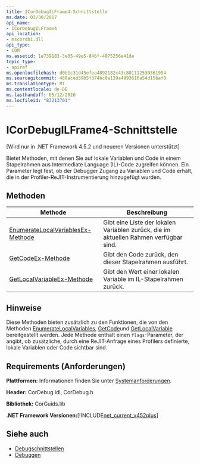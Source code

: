 ```yaml
---
title: ICorDebugILFrame4-Schnittstelle
ms.date: 03/30/2017
api_name:
- ICorDebugILFrame4
api_location:
- mscordbi.dll
api_type:
- COM
ms.assetid: 1e739183-3e05-49e5-846f-4075256e41de
topic_type:
- apiref
ms.openlocfilehash: d0b1c31d45efea4892182c43c801112530361994
ms.sourcegitcommit: 488aced39b5f374bc0a139a4993616a54d15baf0
ms.translationtype: MT
ms.contentlocale: de-DE
ms.lasthandoff: 05/12/2020
ms.locfileid: "83213701"
---
```

# <a name="icordebugilframe4-interface"></a>ICorDebugILFrame4-Schnittstelle
[Wird nur in .NET Framework 4.5.2 und neueren Versionen unterstützt]  
  
 Bietet Methoden, mit denen Sie auf lokale Variablen und Code in einem Stapelrahmen aus Intermediate Language (IL)-Code zugreifen können. Ein Parameter legt fest, ob der Debugger Zugang zu Variablen und Code erhält, die in der Profiler-ReJIT-Instrumentierung hinzugefügt wurden.  
  
## <a name="methods"></a>Methoden  
  
|Methode|Beschreibung|  
|------------|-----------------|  
|[EnumerateLocalVariablesEx-Methode](icordebugilframe4-enumeratelocalvariablesex-method.md)|Gibt eine Liste der lokalen Variablen zurück, die im aktuellen Rahmen verfügbar sind.|  
|[GetCodeEx-Methode](icordebugilframe4-getcodeex-method.md)|Gibt den Code zurück, den dieser Stapelrahmen ausführt.|  
|[GetLocalVariableEx-Methode](icordebugilframe4-getlocalvariableex-method.md)|Gibt den Wert einer lokalen Variable im IL-Stapelrahmen zurück.|  
  
## <a name="remarks"></a>Hinweise  
 Diese Methoden bieten zusätzlich zu den Funktionen, die von den Methoden [EnumerateLocalVariables](icordebugilframe-enumeratelocalvariables-method.md), [GetCode](icordebugframe-getcode-method.md)und [GetLocalVariable](icordebugilframe-getlocalvariable-method.md) bereitgestellt werden. Jede Methode enthält einen `flags`-Parameter, der angibt, ob zusätzliche, durch eine ReJIT-Anfrage eines Profilers definierte, lokale Variablen oder Code sichtbar sind.  
  
## <a name="requirements"></a>Requirements (Anforderungen)  
 **Plattformen:** Informationen finden Sie unter [Systemanforderungen](../../get-started/system-requirements.md).  
  
 **Header:** CorDebug.idl, CorDebug.h  
  
 **Bibliothek:** CorGuids.lib  
  
 **.NET Framework Versionen:**[!INCLUDE[net_current_v452plus](../../../../includes/net-current-v452plus-md.md)]  
  
## <a name="see-also"></a>Siehe auch

- [Debugschnittstellen](debugging-interfaces.md)
- [Debuggen](index.md)
